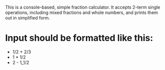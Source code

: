 This is a console-based, simple fraction calculator. It accepts 2-term single operations, including mixed fractions and whole numbers, and prints them out in simplified form.
# Input should be formatted like this:
* 1/2 + 2/3
* 1 * 1/2
* 2 - 1_1/2
